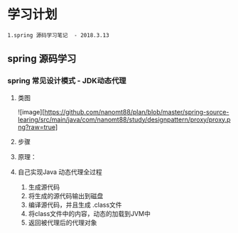 # 学习计划
    
    1.spring 源码学习笔记  - 2018.3.13
    
## spring 源码学习

### spring 常见设计模式 - JDK动态代理
1. 类图
    
    ![image][https://github.com/nanomt88/plan/blob/master/spring-source-learing/src/main/java/com/nanomt88/study/designpattern/proxy/proxy.png?raw=true]
    
2. 步骤
3. 原理：
    
    

4. 自己实现Java 动态代理全过程

    1. 生成源代码
    2. 将生成的源代码输出到磁盘
    3. 编译源代码，并且生成 .class文件
    4. 将class文件中的内容，动态的加载到JVM中
    5. 返回被代理后的代理对象